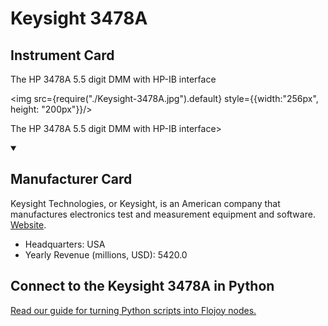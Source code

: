 
# Keysight 3478A

## Instrument Card

<div className="flex">

<div>

The HP 3478A 5.5 digit DMM with HP-IB interface

</div>

<img src={require("./Keysight-3478A.jpg").default} style={{width:"256px", height: "200px"}}/>

</div>

The HP 3478A 5.5 digit DMM with HP-IB interface>

<details open>
<summary><h2>Manufacturer Card</h2></summary>

Keysight Technologies, or Keysight, is an American company that manufactures electronics test and measurement equipment and software. <a href="https://www.keysight.com/us/en/home.html">Website</a>.

<ul>
  <li>Headquarters: USA</li>
  <li>Yearly Revenue (millions, USD): 5420.0</li>
</ul>
</details>

## Connect to the Keysight 3478A in Python

[Read our guide for turning Python scripts into Flojoy nodes.](https://docs.flojoy.ai/custom-nodes/creating-custom-node/)


